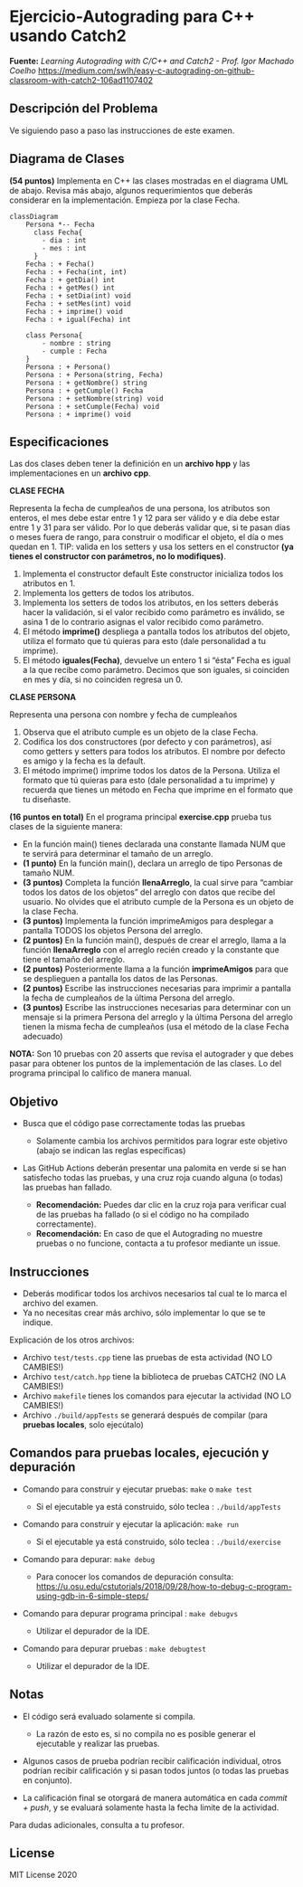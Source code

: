 # Ejercicio-Autograding para C++ usando Catch2

**Fuente:** *Learning Autograding with C/C++ and Catch2 - Prof. Igor Machado Coelho* 
https://medium.com/swlh/easy-c-autograding-on-github-classroom-with-catch2-106ad1107402

## Descripción del Problema

Ve siguiendo paso a paso las instrucciones de este examen.

## Diagrama de Clases

**(54 puntos)** Implementa en C++ las clases mostradas en el diagrama UML de abajo. Revisa más abajo, algunos requerimientos que deberás considerar en la implementación. Empieza por la clase Fecha.

```mermaid
classDiagram
    Persona *-- Fecha
      class Fecha{
        - dia : int
        - mes : int
      }
    Fecha : + Fecha()
    Fecha : + Fecha(int, int)
    Fecha : + getDia() int
    Fecha : + getMes() int
    Fecha : + setDia(int) void
    Fecha : + setMes(int) void
    Fecha : + imprime() void
    Fecha : + igual(Fecha) int

    class Persona{
        - nombre : string
        - cumple : Fecha
    }
    Persona : + Persona()
    Persona : + Persona(string, Fecha)
    Persona : + getNombre() string
    Persona : + getCumple() Fecha
    Persona : + setNombre(string) void
    Persona : + setCumple(Fecha) void
    Persona : + imprime() void
```
## Especificaciones
Las dos clases deben tener la definición en un **archivo hpp** y las implementaciones en un **archivo cpp**.

**CLASE FECHA** 

Representa la fecha de cumpleaños de una persona, los atributos son enteros, el mes debe estar entre 1 y 12 para ser válido y e día debe estar entre 1 y 31 para ser válido. Por lo que deberás validar que, si te pasan dias o meses fuera de rango, para construir o modificar el objeto, el día o mes quedan en 1. TIP: valida en los setters y usa los setters en el constructor **(ya tienes el constructor con parámetros, no lo modifiques)**.
1. Implementa el constructor default Este constructor inicializa todos los atributos en 1.
2. Implementa los getters de todos los atributos.
3. Implementa los setters de todos los atributos, en los setters deberás hacer la validación, si el valor recibido como parámetro es inválido, se asina 1 de lo contrario asignas el valor recibido como parámetro.
4. El método **imprime()** despliega a pantalla todos los atributos del objeto, utiliza el formato que tú quieras para esto (dale personalidad a tu imprime).
5. El método **iguales(Fecha)**, devuelve un entero 1 si “ésta” Fecha es igual a la que recibe como parámetro. Decimos que son iguales, si coinciden en mes y día, si no coinciden regresa un 0.

**CLASE PERSONA** 

Representa una persona con nombre y fecha de cumpleaños
1. Observa que el atributo cumple es un objeto de la clase Fecha.
2. Codifica los dos constructores (por defecto y con parámetros), así como getters y setters para todos los atributos. El nombre por defecto es amigo y la fecha es la default.
3. El método imprime() imprime todos los datos de la Persona. Utiliza el formato que tú quieras para esto (dale personalidad a tu imprime) y recuerda que tienes un método en Fecha que imprime en el formato que tu diseñaste.

**(16 puntos en total)** En el programa principal **exercise.cpp** prueba tus clases de la siguiente manera: 

* En la función main() tienes declarada una constante llamada NUM que te servirá para determinar el tamaño de un arreglo.
* **(1 punto)** En la función main(), declara un arreglo de tipo Personas de tamaño NUM.
* **(3 puntos)** Completa la función **llenaArreglo**, la cual sirve para “cambiar todos los datos de los objetos” del arreglo con datos que recibe del usuario. No olvides que el atributo cumple de la Persona es un objeto de la clase Fecha.
* **(3 puntos)** Implementa la función imprimeAmigos para desplegar a pantalla TODOS los objetos Persona del arreglo.
* **(2 puntos)** En la función main(), después de crear el arreglo, llama a la función **llenaArreglo** con el arreglo recién creado y la constante que tiene el tamaño del arreglo.
* **(2 puntos)** Posteriormente llama a la función **imprimeAmigos** para que se desplieguen a pantalla los datos de las Personas.
* **(2 puntos)** Escribe las instrucciones necesarias para imprimir a pantalla la fecha de cumpleaños de la última Persona del arreglo. 
* **(3 puntos)** Escribe las instrucciones necesarias para determinar con un mensaje si la primera Persona del arreglo y la última Persona del arreglo tienen la misma fecha de cumpleaños (usa el método de la clase Fecha adecuado)

**NOTA:** Son 10 pruebas con 20 asserts que revisa el autograder y que debes pasar para obtener los puntos de la implementación de las clases. Lo del programa principal lo califico de manera manual.

## Objetivo

- Busca que el código pase correctamente todas las pruebas
   * Solamente cambia los archivos permitidos para lograr este objetivo (abajo se indican las reglas específicas)
   
- Las GitHub Actions deberán presentar una palomita en verde si se han satisfecho todas las pruebas, y una cruz roja cuando alguna (o todas) las pruebas han fallado.
   * **Recomendación:** Puedes dar clic en la cruz roja para verificar cual de las pruebas ha fallado (o si el código no ha compilado correctamente).
   * **Recomendación:** En caso de que el Autograding no muestre pruebas o no funcione, contacta a tu profesor mediante un issue.

## Instrucciones

- Deberás modificar todos los archivos necesarios tal cual te lo marca el archivo del examen.
- Ya no necesitas crear más archivo, sólo implementar lo que se te indique.

Explicación de los otros archivos:
- Archivo `test/tests.cpp` tiene las pruebas de esta actividad (NO LO CAMBIES!)
- Archivo `test/catch.hpp` tiene la biblioteca de pruebas  CATCH2 (NO LA CAMBIES!)
- Archivo `makefile` tienes los comandos para ejecutar la actividad (NO LO CAMBIES!)
- Archivo  `./build/appTests` se generará después de compilar (para **pruebas locales**, solo ejecútalo)

## Comandos para pruebas locales, ejecución y depuración

- Comando para construir y ejecutar pruebas: `make` o `make test`
    * Si el ejecutable ya está construido, sólo teclea : `./build/appTests`

- Comando para construir y ejecutar la aplicación: `make run` 
    * Si el ejecutable ya está construido, sólo teclea : `./build/exercise`

- Comando para depurar: `make debug`
    * Para conocer los comandos de depuración consulta:
     https://u.osu.edu/cstutorials/2018/09/28/how-to-debug-c-program-using-gdb-in-6-simple-steps/
     
- Comando para depurar programa principal : `make debugvs` 
    * Utilizar el depurador de la IDE.     

- Comando para depurar pruebas : `make debugtest` 
    * Utilizar el depurador de la IDE.     

## Notas

- El código será evaluado solamente si compila.
   * La razón de esto es, si no compila no es posible generar el ejecutable y realizar las pruebas.

- Algunos casos de prueba podrían recibir calificación individual, otros podrían recibir calificación y si pasan todos juntos (o todas las pruebas en conjunto).

- La calificación final se otorgará de manera automática en cada *commit + push*, y se evaluará solamente hasta la fecha limite de la actividad.

Para dudas adicionales, consulta a tu profesor.

## License

MIT License 2020
